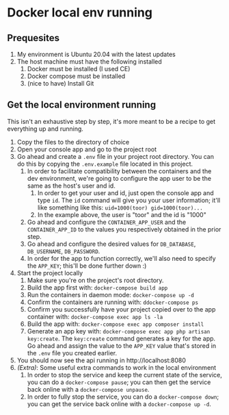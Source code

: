 # Docker local env running

## Prequesites
 1. My environment is Ubuntu 20.04 with the latest updates
 1. The host machine must have the following installed
    1. Docker must be installed (I used CE)
    1. Docker compose must be installed
    1. (nice to have) Install Git
    
## Get the local environment running
This isn't an exhaustive step by step, it's more meant to be a recipe to get
everything up and running.
 1. Copy the files to the directory of choice
 1. Open your console app and go to the project root
 1. Go ahead and create a `.env` file in your project root directory. You can
    do this by copying the `.env.example` file located in this project.
    1. In order to facilitate compatibility between the containers and the dev
     environment, we're going to configure the app user to be the same as the
     host's user and id.
       1. In order to get your user and id, just open the console app and type
        `id`. The `id` command will give you your user information; it'll like
        something like this: `uid=1000(toor) gid=1000(toor)...`
       1. In the example above, the user is "toor" and the id is "1000"
    1. Go ahead and configure the `CONTAINER_APP_USER` and the `CONTAINER_APP_ID`
     to the values you respectively obtained in the prior step.
    1. Go ahead and configure the desired values for `DB_DATABASE`, `DB_USERNAME`,
     `DB_PASSWORD`.
    1. In order for the app to function correctly, we'll also need to specify
     the `APP_KEY`; this'll be done further down :)
 1. Start the project locally
    1. Make sure you're on the project's root directory.
    1. Build the app first with: `docker-compose build app`
    1. Run the containers in daemon mode: `docker-compose up -d`
    1. Confirm the containers are running with: `ddocker-compose ps`
    1. Confirm you successfully have your project copied over to the app
     container with: `docker-compose exec app ls -la`
    1. Build the app with: `docker-compose exec app composer install`
    1. Generate an app key with: `docker-compose exec app php artisan key:create`.
     The `key:create` command generates a key for the app. Go ahead and assign
     the value to the `APP_KEY` value that's stored in the `.env` file you
     created earlier.
 1. You should now see the api running in http://localhost:8080
 1. *(Extra)*: Some useful extra commands to work in the local environment
    1. In order to stop the service and keep the current state of the service,
     you can do a `docker-compose pause`; you can then get the service back online
     with a `docker-compose unpause`.
    1. In order to fully stop the service, you can do a `docker-compose down`; you
     can get the service back online with a `docker-compose up -d`.  

 
